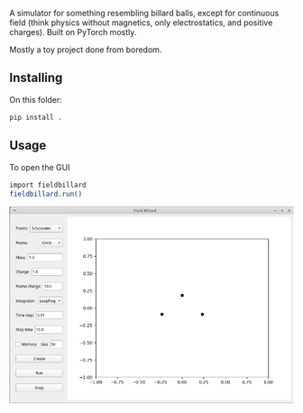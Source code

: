 A simulator for something resembling billard balls, except for continuous field 
(think physics without magnetics, only electrostatics, and positive charges). 
Built on PyTorch mostly.

Mostly a toy project done from boredom.


## Installing
On this folder:
```sh
pip install .
```

## Usage
To open the GUI
```sh
import fieldbillard
fieldbillard.run()
```

![Alt text](docs/figs/examplegui.png?raw=true "GUI")